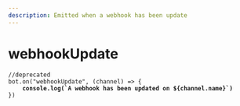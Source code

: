 ```yaml
---
description: Emitted when a webhook has been update
---
```


# webhookUpdate

<pre class="language-javascript"><code class="lang-javascript">//deprecated
bot.on("webhookUpdate", (channel) => {
<strong>    console.log(`A webhook has been updated on ${channel.name}`)
</strong>})
</code></pre>
